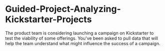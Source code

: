 # Guided-Project-Analyzing-Kickstarter-Projects
The product team is considering launching a campaign on Kickstarter to test the viability of some offerings. You've been asked to pull data that will help the team understand what might influence the success of a campaign. 

